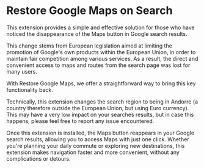 # Restore Google Maps on Search

This extension provides a simple and effective solution for those who have noticed the disappearance of the Maps button in Google search results.

This change stems from European legislation aimed at limiting the promotion of Google's own products within the European Union, in order to maintain fair competition among various services. As a result, the direct and convenient access to maps and routes from the search page was lost for many users.

With Restore Google Maps, we offer a straightforward way to bring this key functionality back. 

Technically, this extension changes the search region to being in Andorre (a country therefore outside the European Union, but using Euro currency). This may have a very low impact on your searches results, but in case this happens, please feel free to report any issue encountered.

Once this extension is installed, the Maps button reappears in your Google search results, allowing you to access Maps with just one click. Whether you're planning your daily commute or exploring new destinations, this extension makes navigation faster and more convenient, without any complications or detours.

